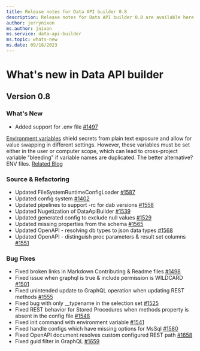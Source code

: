 ```yaml
---
title: Release notes for Data API builder 0.8
description: Release notes for Data API builder 0.8 are available here.
author: jerrynixon
ms.author: jnixon
ms.service: data-api-builder 
ms.topic: whats-new 
ms.date: 09/18/2023
---
```


# What's new in Data API builder

## Version 0.8

### What's New
- Added support for .env file [#1497](https://github.com/Azure/data-api-builder/pull/1497)

[Environment variables](/azure/data-api-builder/configuration-file#setting-environment-variables) shield secrets from plain text exposure and allow for value swapping in different settings. However, these variables must be set either in the user or computer scope, which can lead to cross-project variable "bleeding" if variable names are duplicated. The better alternative? ENV files. [Related Blog](https://devblogs.microsoft.com/azure-sql/dab-envfiles)

### Source & Refactoring
- Updated FileSystemRuntimeConfigLoader [#1587](https://github.com/Azure/data-api-builder/pull/1587)
- Updated config system [#1402](https://github.com/Azure/data-api-builder/pull/1402)
- Updated pipelines to support -rc for dab versions [#1558](https://github.com/Azure/data-api-builder/pull/1558)
- Updated Nugetization of DataApiBuilder [#1539](https://github.com/Azure/data-api-builder/pull/1539)
- Updated generated config to exclude null values [#1529](https://github.com/Azure/data-api-builder/pull/1529)
- Updated missing properties from the schema [#1565](https://github.com/Azure/data-api-builder/pull/1565)
- Updated OpenAPI - resolving db types to json data types [#1568](https://github.com/Azure/data-api-builder/pull/1568)
- Updated OpenAPI - distinguish proc parameters & result set columns [#1551](https://github.com/Azure/data-api-builder/pull/1551)

### Bug Fixes
- Fixed broken links in Markdown Contributing & Readme files [#1498](https://github.com/Azure/data-api-builder/pull/1498)
- Fixed issue when graphql is true & include permission is WILDCARD [#1501](https://github.com/Azure/data-api-builder/pull/1501)
- Fixed unintended update to GraphQL operation when updating REST methods [#1555](https://github.com/Azure/data-api-builder/pull/1555)
- Fixed bug with only __typename in the selection set [#1525](https://github.com/Azure/data-api-builder/pull/1525)
- Fixed REST behavior for Stored Procedures when methods property is absent in the config file [#1548](https://github.com/Azure/data-api-builder/pull/1548)
- Fixed init command with environment variable [#1541](https://github.com/Azure/data-api-builder/pull/1541)
- Fixed handle configs which have missing options for MsSql [#1580](https://github.com/Azure/data-api-builder/pull/1580)
- Fixed OpenAPI document resolves custom configured REST path [#1658](https://github.com/Azure/data-api-builder/pull/1658)
- Fixed guid filter in GraphQL [#1659](https://github.com/Azure/data-api-builder/pull/1659)
